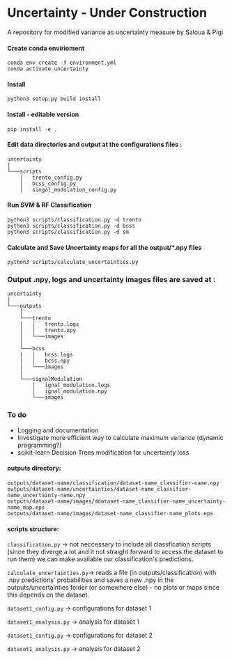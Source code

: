# Uncertainty - Under Construction
A repository for modified variance as uncertainty measure
by Saloua & Pigi

#### Create conda envirioment
```
conda env create -f environment.yml
conda activate uncertainty
```

#### Install
```
python3 setup.py build install
```
#### Install - editable version
```
pip install -e .
```

#### Edit data directories and output at the configurations files :

```
uncertainty
│   
└───scripts
    │   trento_config.py
    │   bcss_config.py
    │   singal_modulation_config.py

```



#### Run SVM & RF Classification
```
python3 scripts/classification.py -d trento
python3 scripts/classification.py -d bcss
python3 scripts/classification.py -d sm
```

#### Calculate and Save Uncertainty maps for all the output/*.npy files
```
python3 scripts/calculate_uncertainties.py
```

### Output .npy, logs and uncertainty images files are saved at :

```
uncertainty
│   
└───outputs
    │   
    └───trento
    │   │   trento.logs
    │   │   trento.npy
    │   └───images
    │   
    └───bcss
    |   │   bcss.logs
    |   │   bcss.npy
    |   └───images
    |
    └───signalModulation
        │   ignal_modulation.logs
        │   ignal_modulation.npy
        └───images
```

### To do
 - Logging and documentation
 - Investigate more efficient way to calculate maximum variance (dynamic programming?)
 - scikit-learn  Decision Trees modification for uncertainty loss

#### outputs directory:

```
outputs/dataset-name/classification/dataset-name_classifier-name.npy
outputs/dataset-name/uncertainties/dataset-name_classifier-name_uncertainty-name.npy
outputs/dataset-name/images/ddataset-name_classifier-name_uncertainty-name_map.eps
outputs/dataset-name/images/dataset-name_classifier-name_plots.eps
```
#### scripts structure:
``` classification.py ``` -> not neccessary to include all classfication scripts (since they diverge a lot and it not straight forward to access the dataset to run them) we can make available our classification's predictions.

``` calculate_uncertainties.py ```-> reads a file (in outputs/classification) with .npy predictions' probabilities and saves a new .npy in the outputs/uncertainties folder (or somewhere else) - no plots or maps since this depends on the dataset.

``` dataset1_config.py ``` -> configurations for dataset 1

``` dataset1_analysis.py ``` -> analysis for dataset 1

``` dataset1_config.py ``` -> configurations for dataset 2

``` dataset1_analysis.py ``` -> analysis for dataset 2




